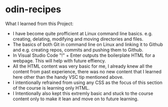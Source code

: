 # odin-recipes

What I learned from this Project: 
- I have become quite profficient at Linux command line basics. e.g. creating, delating, modifying and moving directories and files.
- The basics of both Git in command line on Linux and linking it to Github and e.g. creating repos, commits and pushing them to Github.
- In Visual Studio Code "!" + Enter outputs the boilerplate HTML for a webpage. This will help with future effiency.
- All the HTML content was very basic for me, I already knew all the content from past experience, there was no new content that I learned here other than the handy VSC tip mentioned above.
- I intentionally refrained from using any CSS as the focus of this section of the course is learning only HTML.
- I Intentionally also kept this extremly basic and stuck to the course content only to make it lean and move on to future learning. 
